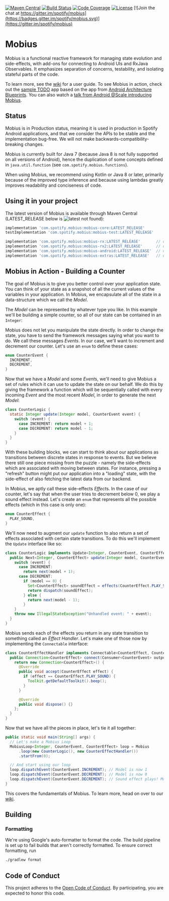 [![Maven Central](https://img.shields.io/maven-central/v/com.spotify.mobius/mobius-core.svg)](https://search.maven.org/#search%7Cga%7C1%7Cg%3A%22com.spotify.mobius%22)
[![Build Status](https://travis-ci.org/spotify/mobius.svg?branch=master)](https://travis-ci.org/spotify/mobius)
[![Code Coverage](https://codecov.io/gh/spotify/mobius/branch/master/graph/badge.svg)](https://codecov.io/gh/spotify/mobius)
[![License](https://img.shields.io/github/license/spotify/mobius.svg)](LICENSE)
[![Join the chat at https://gitter.im/spotify/mobius](https://badges.gitter.im/spotify/mobius.svg)](https://gitter.im/spotify/mobius)

# Mobius

Mobius is a functional reactive framework for managing state evolution and side-effects, with add-ons for connecting to Android UIs and RxJava Observables. It emphasizes separation of concerns, testability, and isolating stateful parts of the code.

To learn more, see the [wiki](https://github.com/spotify/mobius/wiki) for a user guide. To see Mobius in action, check out the [sample TODO](https://github.com/spotify/mobius-android-sample) app based on the app from [Android Architecture Blueprints](https://github.com/googlesamples/android-architecture). You can also
watch a [talk from Android @Scale introducing Mobius](https://www.facebook.com/atscaleevents/videos/2025571921049235/).

## Status

Mobius is in Production status, meaning it is used in production in Spotify Android applications, and that we consider the APIs to be stable and the implementation bug-free. We will not make backwards-compatibility-breaking changes.

Mobius is currently built for Java 7 (because Java 8 is not fully supported on all versions of Android), hence the duplication of some concepts defined in `java.util.function` (see `com.spotify.mobius.functions`).

When using Mobius, we recommend using Kotlin or Java 8 or later, primarily because of the improved type inference and because using lambdas greatly improves readability and conciseness of code.

## Using it in your project

The latest version of Mobius is available through Maven Central (LATEST_RELEASE below is ![latest not found](https://img.shields.io/maven-central/v/com.spotify.mobius/mobius-core.svg)):

```groovy
implementation 'com.spotify.mobius:mobius-core:LATEST_RELEASE'
testImplementation 'com.spotify.mobius:mobius-test:LATEST_RELEASE'

implementation 'com.spotify.mobius:mobius-rx:LATEST_RELEASE'       // only for RxJava 1 support
implementation 'com.spotify.mobius:mobius-rx2:LATEST_RELEASE'      // only for RxJava 2 support
implementation 'com.spotify.mobius:mobius-android:LATEST_RELEASE'  // only for Android support
implementation 'com.spotify.mobius:mobius-extras:LATEST_RELEASE'   // utilities for common patterns
```

## Mobius in Action - Building a Counter

The goal of Mobius is to give you better control over your application state. You can think of your state as a snapshot of all the current values of the variables in your application. In Mobius, we encapsulate all of the state in a data-structure which we call the *Model*.

The *Model* can be represented by whatever type you like. In this example we'll be building a simple counter, so all of our state can be contained in an `Integer`:

Mobius does not let you manipulate the state directly. In order to change the state, you have to send the framework messages saying what you want to do. We call these messages *Events*. In our case, we'll want to increment and decrement our counter. Let's use an `enum` to define these cases:
```java
enum CounterEvent {
  INCREMENT,
  DECREMENT,
}
```

Now that we have a *Model* and some *Event*s, we'll need to give Mobius a set of rules which it can use to update the state on our behalf. We do this by giving the framework a function which will be sequentially called with every incoming *Event* and the most recent *Model*, in order to generate the next *Model*:
```java
class CounterLogic {
  static Integer update(Integer model, CounterEvent event) {
    switch (event) {
      case INCREMENT: return model + 1;
      case DECREMENT: return model - 1;
    }
  }
}
```

With these building blocks, we can start to think about our applications as transitions between discrete states in response to events. But we believe there still one piece missing from the puzzle - namely the side-effects which are associated with moving between states. For instance, pressing a "refresh" button might put our application into a "loading" state, with the side-effect of also fetching the latest data from our backend.

In Mobius, we aptly call these side-effects *Effect*s. In the case of our counter, let's say that when the user tries to decrement below 0, we play a sound effect instead. Let's create an `enum` that represents all the possible effects (which in this case is only one):
```java
enum CounterEffect {
  PLAY_SOUND,
}
```

We'll now need to augment our `update` function to also return a set of effects associated with certain state transitions. To do this we'll implement the `Update` interface like so:

```java
class CounterLogic implements Update<Integer, CounterEvent, CounterEffect> {
  public Next<Integer, CounterEffect> update(Integer model, CounterEvent event) {
    switch (event) {
      case INCREMENT:
        return next(model + 1);
      case DECREMENT:
        if (model == 0) {
          Set<CounterEffect> soundEffect = effects(CounterEffect.PLAY_SOUND);
          return dispatch(soundEffect);
        } else {
          return next(model - 1);
        }
    }
    throw new IllegalStateException("Unhandled event: " + event);
  }
}
```

Mobius sends each of the effects you return in any state transition to something called an *Effect Handler*. Let's make one of those now by implementing the `Connectable` interface:
```java
class CounterEffectHandler implements Connectable<CounterEffect, CounterEvent> {
  public Connection<CounterEffect> connect(Consumer<CounterEvent> output) {
    return new Connection<CounterEffect>() {
      @Override
      public void accept(CounterEffect effect) {
        if (effect == CounterEffect.PLAY_SOUND) {
          Toolkit.getDefaultToolkit().beep();
        }
      }

      @Override
      public void dispose() {}
    };
  }
}
```

Now that we have all the pieces in place, let's tie it all together:
```java
public static void main(String[] args) {
  // Let's make a Mobius Loop
  MobiusLoop<Integer, CounterEvent, CounterEffect> loop = Mobius
      .loop(new CounterLogic(), new CounterEffectHandler())
      .startFrom(0);

  // And start using our loop
  loop.dispatchEvent(CounterEvent.INCREMENT); // Model is now 1
  loop.dispatchEvent(CounterEvent.DECREMENT); // Model is now 0
  loop.dispatchEvent(CounterEvent.DECREMENT); // Sound effect plays! Model is still 0
}
```

This covers the fundamentals of Mobius. To learn more, head on over to our [wiki](/../../wiki).

## Building

### Formatting

We're using Google's auto-formatter to format the code. The build pipeline is set up to fail builds that aren't correctly formatted. To ensure correct formatting, run

```bash
./gradlew format
```

## Code of Conduct

This project adheres to the [Open Code of Conduct][code-of-conduct]. By participating, you are expected to honor this code.

[code-of-conduct]: https://github.com/spotify/code-of-conduct/blob/master/code-of-conduct.md
